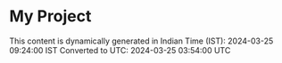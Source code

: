 # My Project

This content is dynamically generated in Indian Time (IST): 2024-03-25 09:24:00 IST
Converted to UTC: 2024-03-25 03:54:00 UTC
